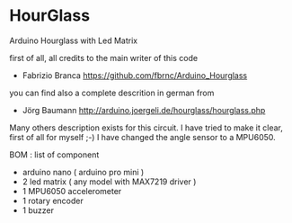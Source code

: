 # HourGlass

Arduino Hourglass with Led Matrix

first of all, all credits to the main writer of this code

- Fabrizio Branca https://github.com/fbrnc/Arduino_Hourglass

you can find also a complete descrition in german from

- Jörg Baumann http://arduino.joergeli.de/hourglass/hourglass.php

Many others description exists for this circuit. I have tried to make it clear, first of all for myself ;-)
I have changed the angle sensor to a MPU6050.

BOM : list of component
- arduino nano ( arduino pro mini )
- 2 led matrix ( any model with MAX7219 driver )
- 1 MPU6050 accelerometer
- 1 rotary encoder
- 1 buzzer




